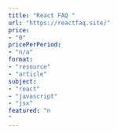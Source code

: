 ```yaml
---
title: "React FAQ "
url: "https://reactfaq.site/"
price: 
- "0"
pricePerPeriod: 
- "n/a"
format: 
- "resource"
- "article"
subject: 
- "react"
- "javascript"
- "jsx"
featured: "n"
---
```

